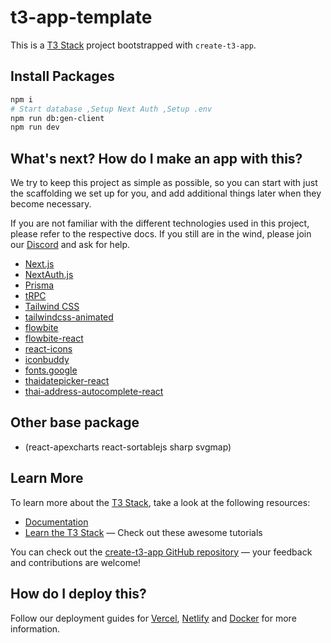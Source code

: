 # t3-app-template

This is a [T3 Stack](https://create.t3.gg/) project bootstrapped with `create-t3-app`.

## Install Packages

```sh
npm i
# Start database ,Setup Next Auth ,Setup .env
npm run db:gen-client
npm run dev
```

## What's next? How do I make an app with this?

We try to keep this project as simple as possible, so you can start with just the scaffolding we set up for you, and add additional things later when they become necessary.

If you are not familiar with the different technologies used in this project, please refer to the respective docs. If you still are in the wind, please join our [Discord](https://t3.gg/discord) and ask for help.

- [Next.js](https://nextjs.org/docs/app)
- [NextAuth.js](https://next-auth.js.org)
- [Prisma](https://www.prisma.io/docs/orm)
- [tRPC](https://trpc.io)
- [Tailwind CSS](https://tailwindcss.com)
- [tailwindcss-animated](https://www.tailwindcss-animated.com/configurator.html)
- [flowbite](https://flowbite.com/docs/getting-started/introduction/)
- [flowbite-react](https://flowbite-react.com/docs/getting-started/introduction)
- [react-icons](https://react-icons.github.io/react-icons/)
- [iconbuddy](https://iconbuddy.com/ic)
- [fonts.google](https://fonts.google.com/?subset=thai&noto.script=Thai)
- [thaidatepicker-react](https://thaidatepicker-react-demo.vercel.app/#get_started)
- [thai-address-autocomplete-react](https://thai-address-autocomplete-react-watsize.vercel.app/)

## Other base package

- (react-apexcharts react-sortablejs sharp svgmap)

## Learn More

To learn more about the [T3 Stack](https://create.t3.gg/), take a look at the following resources:

- [Documentation](https://create.t3.gg/)
- [Learn the T3 Stack](https://create.t3.gg/en/faq#what-learning-resources-are-currently-available) — Check out these awesome tutorials

You can check out the [create-t3-app GitHub repository](https://github.com/t3-oss/create-t3-app) — your feedback and contributions are welcome!

## How do I deploy this?

Follow our deployment guides for [Vercel](https://create.t3.gg/en/deployment/vercel), [Netlify](https://create.t3.gg/en/deployment/netlify) and [Docker](https://create.t3.gg/en/deployment/docker) for more information.
